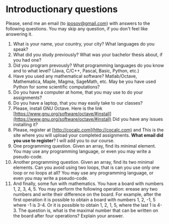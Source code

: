 # Introductionary questions

Please, send me an email (to [iposov@gmail.com](mailto://iposov@gmail)) with answers to the following questions. You may skip any question, if you don't feel like answering it.
1. What is your name, your country, your city? What languages do you speak?
2. What did you study previously? What was your bachelor thesis about, if you had one?
3. Did you program prevously? What programming languages do you know and to what level? (Java, C/C++, Pascal, Basic, Python, etc.)
4. Have you used any mathematical software? Matlab/Octave, Mathematica, Maple, Magma, SageMath, etc. May be you have used Python for some scientific computations?
5. Do you have a computer at home, that you may use to do your assignments?
6. Do you have a laptop, that you may easily take to our classes?
7. Please, install GNU Octave. Here is the link
[https://www.gnu.org/software/octave/#install](https://www.gnu.org/software/octave/#install)
Did you have any issues installing it?
8. Please, register at [http://cocalc.com](http://cocalc.com) and 
This is the site where you will upload your completed assignments.
**What email did you use to register**? I will add you to our course.
9. One programming question. Given an array, find its minimal element. You may use any programming language, or even you may write a pseudo-code.
10. Another programming question. Given an array, find its two minimal elements. Can you avoid using two loops, that is can you use only one loop or no loops at all? You may use any programming language, or even you may write a pseudo-code.
11. And finally, some fun with mathematics.
    You have a board with numbers 1, 2, 3, 4, 5. You may perform the following operation: erease any two numbers and write their difference on the board. For example, after the first operation it is possible to obtain a board with numbers 1, 2, -1, 5 where -1 is 3-4. Or it is possible to obtain 1, 2, 1, 5, where the last 1 is 4-3.
The question is, what is the maximal number that can be written on the board after four operations? Explain your answer.